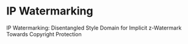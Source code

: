 # IP Watermarking
IP Watermarking: Disentangled Style Domain for Implicit  z-Watermark Towards Copyright Protection
